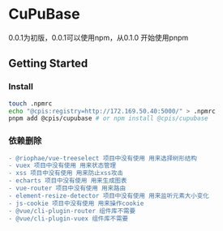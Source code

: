 # CuPuBase
0.0.1为初版，0.0.1可以使用npm，从0.1.0 开始使用pnpm
## Getting Started

### Install
```bash
touch .npmrc
echo "@cpis:registry=http://172.169.50.40:5000/" > .npmrc
pnpm add @cpis/cupubase # or npm install @cpis/cupubase
```
### 依赖删除
```diff
- @riophae/vue-treeselect 项目中没有使用 用来选择树形结构
- vuex 项目中没有使用 用来状态管理
- xss 项目中没有使用 用来防止xss攻击
- echarts 项目中没有使用 用来生成图表
- vue-router 项目中没有使用 用来路由
- element-resize-detector 项目中没有使用 用来监听元素大小变化
- js-cookie 项目中没有使用 用来操作cookie
- @vue/cli-plugin-router 组件库不需要
- @vue/cli-plugin-vuex 组件库不需要
```
